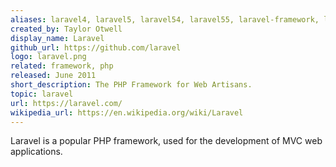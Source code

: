 ```yaml
---
aliases: laravel4, laravel5, laravel54, laravel55, laravel-framework, laravel6
created_by: Taylor Otwell
display_name: Laravel
github_url: https://github.com/laravel
logo: laravel.png
related: framework, php
released: June 2011
short_description: The PHP Framework for Web Artisans.
topic: laravel
url: https://laravel.com/
wikipedia_url: https://en.wikipedia.org/wiki/Laravel
---
```

Laravel is a popular PHP framework, used for the development of MVC web applications.
